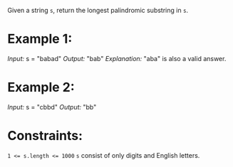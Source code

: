 ﻿Given a string `s`, return the longest palindromic substring in `s`.

# Example 1:

*Input:* s = "babad"
*Output:* "bab"
*Explanation:* "aba" is also a valid answer.

# Example 2:

*Input:* s = "cbbd"
*Output:* "bb"
 
# Constraints:

`1 <= s.length <= 1000`
`s` consist of only digits and English letters.
